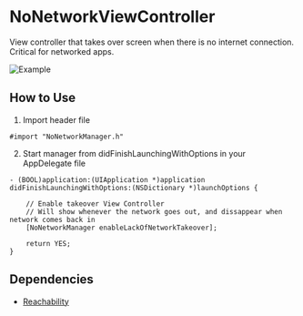 # NoNetworkViewController
View controller that takes over screen when there is no internet connection. Critical for networked apps.

![Example](https://raw.github.com/williamFalcon/NoNetworkViewController/master/ggnw3.gif)

## How to Use
1. Import header file
```obj-c
#import "NoNetworkManager.h"
```

2. Start manager from didFinishLaunchingWithOptions in your AppDelegate file
```obj-c
- (BOOL)application:(UIApplication *)application didFinishLaunchingWithOptions:(NSDictionary *)launchOptions {

    // Enable takeover View Controller
    // Will show whenever the network goes out, and dissappear when network comes back in
    [NoNetworkManager enableLackOfNetworkTakeover];

    return YES;
}
```

## Dependencies
* [Reachability](https://developer.apple.com/library/ios/samplecode/Reachability/Introduction/Intro.html)
